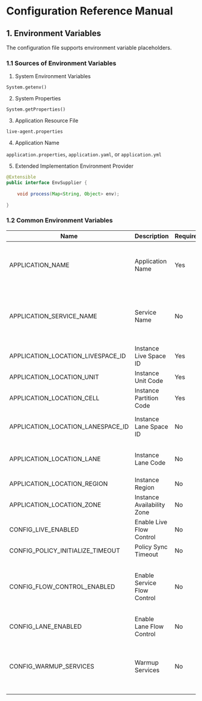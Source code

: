 Configuration Reference Manual
===

## 1. Environment Variables

The configuration file supports environment variable placeholders.

### 1.1 Sources of Environment Variables
1. System Environment Variables

`System.getenv()`

2. System Properties

`System.getProperties()`

3. Application Resource File

`live-agent.properties`

4. Application Name

`application.properties`, `application.yaml`, or `application.yml`

5. Extended Implementation Environment Provider
```java
@Extensible
public interface EnvSupplier {
    
    void process(Map<String, Object> env);
    
}
```

### 1.2 Common Environment Variables

| Name                              | Description        | Required | Default   | Notes                                                     |
|-----------------------------------|--------------------|----------|-----------|----------------------------------------------------------|
| APPLICATION_NAME                  | Application Name   | Yes      |           | Recommended to be consistent with the Spring application name |
| APPLICATION_SERVICE_NAME          | Service Name       | No       | App Name  | Recommended to be consistent with the Spring Cloud application name |
| APPLICATION_LOCATION_LIVESPACE_ID | Instance Live Space ID | Yes  |           |                                                          |
| APPLICATION_LOCATION_UNIT         | Instance Unit Code | Yes      |           |                                                          |
| APPLICATION_LOCATION_CELL         | Instance Partition Code | Yes |           |                                                          |
| APPLICATION_LOCATION_LANESPACE_ID | Instance Lane Space ID | No   |           | Configured when lane service is enabled                   |
| APPLICATION_LOCATION_LANE         | Instance Lane Code | No       |           | Configured when lane service is enabled                   |
| APPLICATION_LOCATION_REGION       | Instance Region    | No       |           |                                                          |
| APPLICATION_LOCATION_ZONE         | Instance Availability Zone | No |           |                                                          |
| CONFIG_LIVE_ENABLED               | Enable Live Flow Control | No | true      | Whether to enable live flow control                      |
| CONFIG_POLICY_INITIALIZE_TIMEOUT  | Policy Sync Timeout | No      | 10000(ms) |                                                          |
| CONFIG_FLOW_CONTROL_ENABLED       | Enable Service Flow Control | No | true  | Enable service flow control, including rate limiting, circuit breaking, load balancing, tag routing, etc. |
| CONFIG_LANE_ENABLED               | Enable Lane Flow Control | No | true      | Enable lane flow control                                  |
| CONFIG_WARMUP_SERVICES            | Warmup Services    | No       |           | Configure the names of microservices to warm up, separated by semicolons or commas |
```


